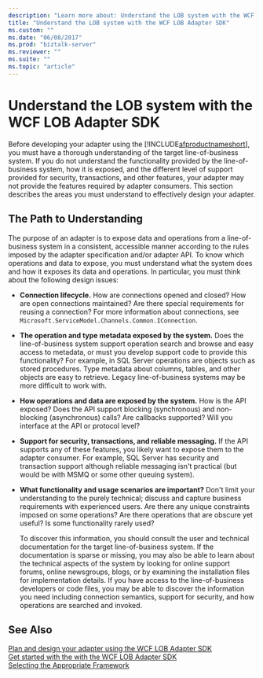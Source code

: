 ```yaml
---
description: "Learn more about: Understand the LOB system with the WCF LOB Adapter SDK"
title: "Understand the LOB system with the WCF LOB Adapter SDK"
ms.custom: ""
ms.date: "06/08/2017"
ms.prod: "biztalk-server"
ms.reviewer: ""
ms.suite: ""
ms.topic: "article"
---
```

# Understand the LOB system with the WCF LOB Adapter SDK
Before developing your adapter using the [!INCLUDE[afproductnameshort](../../includes/afproductnameshort-md.md)], you must have a thorough understanding of the target line-of-business system. If you do not understand the functionality provided by the line-of-business system, how it is exposed, and the different level of support provided for security, transactions, and other features, your adapter may not provide the features required by adapter consumers. This section describes the areas you must understand to effectively design your adapter.  
  
## The Path to Understanding  
 The purpose of an adapter is to expose data and operations from a line-of-business system in a consistent, accessible manner according to the rules imposed by the adapter specification and/or adapter API. To know which operations and data to expose, you must understand what the system does and how it exposes its data and operations. In particular, you must think about the following design issues:  
  
- **Connection lifecycle.** How are connections opened and closed? How are open connections maintained? Are there special requirements for reusing a connection? For more information about connections, see `Microsoft.ServiceModel.Channels.Common.IConnection`.  
  
- **The operation and type metadata exposed by the system.** Does the line-of-business system support operation search and browse and easy access to metadata, or must you develop support code to provide this functionality? For example, in SQL Server operations are objects such as stored procedures. Type metadata about columns, tables, and other objects are easy to retrieve. Legacy line-of-business systems may be more difficult to work with.  
  
- **How operations and data are exposed by the system.** How is the API exposed? Does the API support blocking (synchronous) and non-blocking (asynchronous) calls? Are callbacks supported? Will you interface at the API or protocol level?  
  
- **Support for security, transactions, and reliable messaging.** If the API supports any of these features, you likely want to expose them to the adapter consumer. For example, SQL Server has security and transaction support although reliable messaging isn't practical (but would be with MSMQ or some other queuing system).  
  
- **What functionality and usage scenarios are important?** Don't limit your understanding to the purely technical; discuss and capture business requirements with experienced users. Are there any unique constraints imposed on some operations? Are there operations that are obscure yet useful? Is some functionality rarely used?  
  
  To discover this information, you should consult the user and technical documentation for the target line-of-business system. If the documentation is sparse or missing, you may also be able to learn about the technical aspects of the system by looking for online support forums, online newsgroups, blogs, or by examining the installation files for implementation details. If you have access to the line-of-business developers or code files, you may be able to discover the information you need including connection semantics, support for security, and how operations are searched and invoked.  
  
## See Also  
 [Plan and design your adapter using the WCF LOB Adapter SDK](../../adapters-and-accelerators/wcf-lob-adapter-sdk/plan-and-design-your-adapter-using-the-wcf-lob-adapter-sdk.md)   
 [Get started with the with the WCF LOB Adapter SDK](../../adapters-and-accelerators/wcf-lob-adapter-sdk/get-started-with-the-with-the-wcf-lob-adapter-sdk.md)   
 [Selecting the Appropriate Framework](./difference-between-adapter-channel-and-service-in-the-wcf-lob-adapter-sdk.md)